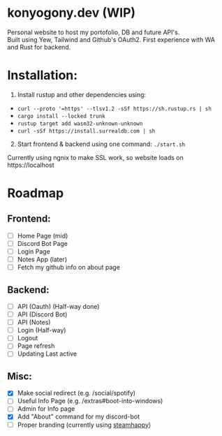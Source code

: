 # konyogony.dev (WIP)

Personal website to host my portofolio, DB and future API's. \
Built using Yew, Tailwind and Github's OAuth2. First experience with WA and Rust for backend.

# Installation:

1. Install rustup and other dependencies using:

- `curl --proto '=https' --tlsv1.2 -sSf https://sh.rustup.rs | sh`
- `cargo install --locked trunk`
- `rustup target add wasm32-unknown-unknown`
- `curl -sSf https://install.surrealdb.com | sh`

2. Start frontend & backend using one command: `./start.sh`

Currently using ngnix to make SSL work, so website loads on https://localhost

# Roadmap

## Frontend:

- [ ] Home Page (mid)
- [ ] Discord Bot Page
- [ ] Login Page
- [ ] Notes App (later)
- [ ] Fetch my github info on about page

## Backend:

- [ ] API (Oauth) (Half-way done)
- [ ] API (Discord Bot)
- [ ] API (Notes)
- [ ] Login (Half-way)
- [ ] Logout
- [ ] Page refresh
- [ ] Updating Last active

## Misc:

- [x] Make social redirect (e.g. /social/spotify)
- [ ] Useful Info Page (e.g. /extras#boot-into-windows)
- [ ] Admin for Info page
- [x] Add "About" command for my discord-bot
- [ ] Proper branding (currently using [steamhappy](https://i.redd.it/i-made-steamhappy-vector-image-v0-jmmqmwzwk14c1.png?width=800&format=png&auto=webp&s=7cc8498450fbd323b22899722ac24cbd23a91a83))
